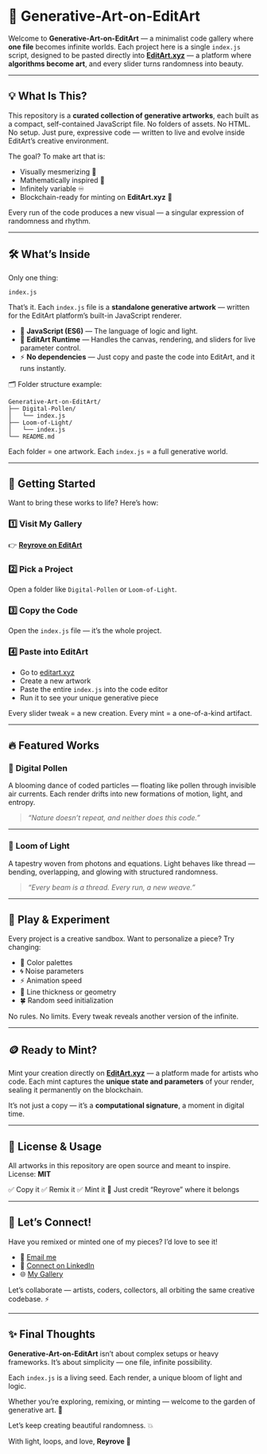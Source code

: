 # 🎨 Generative-Art-on-EditArt

Welcome to **Generative-Art-on-EditArt** — a minimalist code gallery where **one file** becomes infinite worlds.
Each project here is a single `index.js` script, designed to be pasted directly into **[EditArt.xyz](https://editart.xyz)** — a platform where **algorithms become art**, and every slider turns randomness into beauty.

---

## 💡 What Is This?

This repository is a **curated collection of generative artworks**, each built as a compact, self-contained JavaScript file.
No folders of assets. No HTML. No setup.
Just pure, expressive code — written to live and evolve inside EditArt’s creative environment.

The goal? To make art that is:

* Visually mesmerizing 💫
* Mathematically inspired 🔢
* Infinitely variable ♾️
* Blockchain-ready for minting on **EditArt.xyz** 🔗

Every run of the code produces a new visual — a singular expression of randomness and rhythm.

---

## 🛠️ What’s Inside

Only one thing:

```
index.js
```

That’s it.
Each `index.js` file is a **standalone generative artwork** — written for the EditArt platform’s built-in JavaScript renderer.

* 🧠 **JavaScript (ES6)** — The language of logic and light.
* 🎨 **EditArt Runtime** — Handles the canvas, rendering, and sliders for live parameter control.
* ⚡ **No dependencies** — Just copy and paste the code into EditArt, and it runs instantly.

🗂️ Folder structure example:

```
Generative-Art-on-EditArt/
├── Digital-Pollen/
│   └── index.js
├── Loom-of-Light/
│   └── index.js
└── README.md
```

Each folder = one artwork.
Each `index.js` = a full generative world.

---

## 🚀 Getting Started

Want to bring these works to life?
Here’s how:

### 1️⃣ Visit My Gallery

👉 [**Reyrove on EditArt**](https://www.editart.xyz/user/tz1RXsijmPeeF1kPyrhd8Hkm2RskJAeU3si5)

### 2️⃣ Pick a Project

Open a folder like `Digital-Pollen` or `Loom-of-Light`.

### 3️⃣ Copy the Code

Open the `index.js` file — it’s the whole project.

### 4️⃣ Paste into EditArt

* Go to [editart.xyz](https://editart.xyz)
* Create a new artwork
* Paste the entire `index.js` into the code editor
* Run it to see your unique generative piece

Every slider tweak = a new creation.
Every mint = a one-of-a-kind artifact.

---

## 🔥 Featured Works

### 🌺 **Digital Pollen**

A blooming dance of coded particles — floating like pollen through invisible air currents.
Each render drifts into new formations of motion, light, and entropy.

> *“Nature doesn’t repeat, and neither does this code.”*

---

### 🧵 **Loom of Light**

A tapestry woven from photons and equations.
Light behaves like thread — bending, overlapping, and glowing with structured randomness.

> *“Every beam is a thread. Every run, a new weave.”*

---

## 🧪 Play & Experiment

Every project is a creative sandbox.
Want to personalize a piece? Try changing:

* 🎨 Color palettes
* 🌀 Noise parameters
* ⚡ Animation speed
* 💠 Line thickness or geometry
* 🍀 Random seed initialization

No rules. No limits.
Every tweak reveals another version of the infinite.

---

## 🪙 Ready to Mint?

Mint your creation directly on **[EditArt.xyz](https://editart.xyz)** — a platform made for artists who code.
Each mint captures the **unique state and parameters** of your render, sealing it permanently on the blockchain.

It’s not just a copy — it’s a **computational signature**, a moment in digital time.

---

## 📜 License & Usage

All artworks in this repository are open source and meant to inspire.
License: **MIT**

✅ Copy it
✅ Remix it
✅ Mint it
📢 Just credit “Reyrove” where it belongs

---

## 🌟 Let’s Connect!

Have you remixed or minted one of my pieces? I’d love to see it!

- 📧 [Email me](mailto:reyhanehdaneshdoost@gmail.com)  
- 💼 [Connect on LinkedIn](https://www.linkedin.com/in/reyhaneh-daneshdoost-730481160/)  
- 🌐 [My Gallery](https://editart.xyz/user/tz1RXsijmPeeF1kPyrhd8Hkm2RskJAeU3si5)

Let’s collaborate — artists, coders, collectors, all orbiting the same creative codebase. ⚡

---

## ✨ Final Thoughts

**Generative-Art-on-EditArt** isn’t about complex setups or heavy frameworks.
It’s about simplicity — one file, infinite possibility.

Each `index.js` is a living seed.
Each render, a unique bloom of light and logic.

Whether you’re exploring, remixing, or minting — welcome to the garden of generative art. 🌱

Let’s keep creating beautiful randomness. 💥

With light, loops, and love,
**Reyrove 💜**